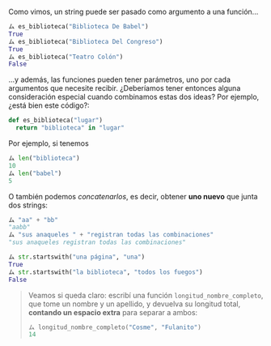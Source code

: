Como vimos, un string puede ser pasado como argumento a una función...

```python
ム es_biblioteca("Biblioteca De Babel")
True
ム es_biblioteca("Biblioteca Del Congreso")
True
ム es_biblioteca("Teatro Colón")
False
```

...y además, las funciones pueden tener parámetros, uno por cada argumentos que necesite recibir. ¿Deberíamos tener entonces alguna consideración especial cuando combinamos estas dos ideas? Por ejemplo, ¿está bien este código?:

```python
def es_biblioteca("lugar")
  return "biblioteca" in "lugar"
```

Por ejemplo, si tenemos 


```python
ム len("biblioteca")
10
ム len("babel")
5
```

O también podemos _concatenarlos_, es decir, obtener **uno nuevo** que junta dos strings:

```python
ム "aa" + "bb"
"aabb"
ム "sus anaqueles " + "registran todas las combinaciones"
"sus anaqueles registran todas las combinaciones"
```

```python
ム str.startswith("una página", "una")
True
ム str.startswith("la biblioteca", "todos los fuegos")
False
```

> Veamos si queda claro: escribí una función `longitud_nombre_completo`, que tome un nombre y un apellido, y devuelva su longitud total, **contando un espacio extra** para separar a ambos:
>
>```python
> ム longitud_nombre_completo("Cosme", "Fulanito")
>14
>```
